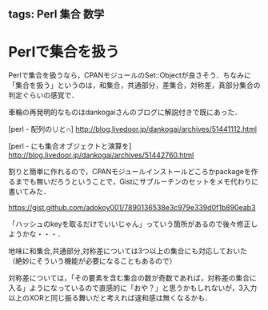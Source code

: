 tags: Perl 集合 数学
---
# Perlで集合を扱う

Perlで集合を扱うなら，CPANモジュールのSet::Objectが良さそう．ちなみに「集合を扱う」というのは，和集合，共通部分，差集合，対称差，真部分集合の判定ぐらいの感覚で．

車輪の再発明的なものはdankogaiさんのブログに解説付きで既にあった．

[perl - 配列の∪と∩] 
<http://blog.livedoor.jp/dankogai/archives/51441112.html>

[perl - にも集合オブジェクトと演算を]
<http://blog.livedoor.jp/dankogai/archives/51442760.html>

割りと簡単に作れるので，CPANモジュールインストールどころかpackageを作るまでも無いだろうということで，Gistにサブルーチンのセットをメモ代わりに書いてみた．

<https://gist.github.com/adokoy001/7890136538e3c979e339d0f1b890eab3>

「ハッシュのkeyを取るだけでいいじゃん」っていう箇所があるので後々修正しようかな・・・．

地味に和集合,共通部分,対称差については3つ以上の集合にも対応しておいた（絶妙にそういう機能が必要になることもあるので）

対称差については，「その要素を含む集合の数が奇数であれば，対称差の集合に入る」ようになっているので直感的に「おや？」と思うかもしれないが，3入力以上のXORと同じ振る舞いだと考えれば違和感は無くなるかも．

